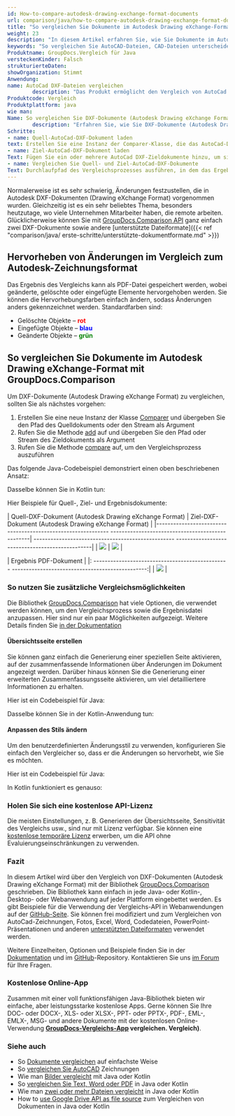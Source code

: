 ```yaml
---
id: How-to-compare-autodesk-drawing-exchange-format-documents
url: comparison/java/how-to-compare-autodesk-drawing-exchange-format-documents
title: "So vergleichen Sie Dokumente im Autodesk Drawing eXchange-Format"
weight: 23
description: "In diesem Artikel erfahren Sie, wie Sie Dokumente im Autodesk Drawing eXchange-Format (DXF) vergleichen können."
keywords: "So vergleichen Sie AutoCAD-Dateien, CAD-Dateien unterscheiden sich, Autodesk-Zeichnung vergleichen, DXF vergleichen"
Produktname: GroupDocs.Vergleich für Java
versteckenKinder: Falsch
strukturierteDaten:
showOrganization: Stimmt
Anwendung:
name: AutoCad DXF-Dateien vergleichen
        description: "Das Produkt ermöglicht den Vergleich von AutoCad DXF-Dateien"
Produktcode: Vergleich
Produktplattform: java
wie man:
Name: So vergleichen Sie DXF-Dokumente (Autodesk Drawing eXchange Format).
        description: "Erfahren Sie, wie Sie DXF-Dokumente (Autodesk Drawing eXchange Format) vergleichen"
Schritte:
- name: Quell-AutoCad-DXF-Dokument laden
text: Erstellen Sie eine Instanz der Comparer-Klasse, die das AutoCad-DXF-Quelldokument als Konstruktorparameter übergibt
- name: Ziel-AutoCad-DXF-Dokument laden
Text: Fügen Sie ein oder mehrere AutoCad DXF-Zieldokumente hinzu, um sie mit dem Quelldokument zu vergleichen
- name: Vergleichen Sie Quell- und Ziel-AutoCad-DXF-Dokumente
Text: Durchlaufpfad des Vergleichsprozesses ausführen, in dem das Ergebnis des Vergleichs gespeichert wird
---
```

Normalerweise ist es sehr schwierig, Änderungen festzustellen, die in Autodesk DXF-Dokumenten (Drawing eXchange Format) vorgenommen wurden. Gleichzeitig ist es ein sehr beliebtes Thema, besonders heutzutage, wo viele Unternehmen Mitarbeiter haben, die remote arbeiten. Glücklicherweise können Sie mit [GroupDocs.Comparison API](https://products.groupdocs.com/comparison/java) ganz einfach zwei DXF-Dokumente sowie andere [unterstützte Dateiformate]({{< ref "comparison/java/ erste-schritte/unterstützte-dokumentformate.md" >}})

## Hervorheben von Änderungen im Vergleich zum Autodesk-Zeichnungsformat

Das Ergebnis des Vergleichs kann als PDF-Datei gespeichert werden, wobei geänderte, gelöschte oder eingefügte Elemente hervorgehoben werden. Sie können die Hervorhebungsfarben einfach ändern, sodass Änderungen anders gekennzeichnet werden. Standardfarben sind:

* Gelöschte Objekte – <font color="red">**rot**</font>
* Eingefügte Objekte – <font color="blue">**blau**</font>
* Geänderte Objekte – <font color="green">**grün**</font>

## So vergleichen Sie Dokumente im Autodesk Drawing eXchange-Format mit GroupDocs.Comparison

Um DXF-Dokumente (Autodesk Drawing eXchange Format) zu vergleichen, sollten Sie als nächstes vorgehen:

1. Erstellen Sie eine neue Instanz der Klasse [Comparer](https://apireference.groupdocs.com/comparison/java/com.groupdocs.comparison/Comparer) und übergeben Sie den Pfad des Quelldokuments oder den Stream als Argument
2. Rufen Sie die Methode [add](https://apireference.groupdocs.com/comparison/java/com.groupdocs.comparison/Comparer#add(java.lang.String)) auf und übergeben Sie den Pfad oder Stream des Zieldokuments als Argument
3. Rufen Sie die Methode [compare](https://apireference.groupdocs.com/comparison/java/com.groupdocs.comparison/Comparer#compare(java.lang.String)) auf, um den Vergleichsprozess auszuführen

Das folgende Java-Codebeispiel demonstriert einen oben beschriebenen Ansatz:

<script src="https://gist.github.com/groupdocs-comparison-gists/c7a7f2c57521c83202818207264b6536.js"></script>

Dasselbe können Sie in Kotlin tun:

<script src="https://gist.github.com/groupdocs-comparison-gists/b115da918c69f21d1ce7a36dc2874c98.js"></script>

Hier Beispiele für Quell-, Ziel- und Ergebnisdokumente:

| Quell-DXF-Dokument (Autodesk Drawing eXchange Format) | Ziel-DXF-Dokument (Autodesk Drawing eXchange Format) |
|------------------------------------------------------------- -------------------------------------------------| -------------------------------------------------- ------------------------------------------------|
| ![](/comparison/java/images/how-to-compare-autodesk-drawing-exchange-format-documents-source.png) | ![](/comparison/java/images/how-to-compare-autodesk-drawing-exchange-format-documents-target.png) |

| Ergebnis PDF-Dokument |
|: ------------------------------------------------ ------------------------------------------------:|
| ![](/comparison/java/images/how-to-compare-autodesk-drawing-exchange-format-documents-result.png) |


### So nutzen Sie zusätzliche Vergleichsmöglichkeiten

Die Bibliothek [GroupDocs.Comparison](https://products.groupdocs.com/comparison/java/) hat viele Optionen, die verwendet werden können, um den Vergleichsprozess sowie die Ergebnisdatei anzupassen. Hier sind nur ein paar Möglichkeiten aufgezeigt. Weitere Details finden Sie [in der Dokumentation](/comparison/java/getting-started/)

#### Übersichtsseite erstellen

Sie können ganz einfach die Generierung einer speziellen Seite aktivieren, auf der zusammenfassende Informationen über Änderungen im Dokument angezeigt werden. Darüber hinaus können Sie die Generierung einer erweiterten Zusammenfassungsseite aktivieren, um viel detailliertere Informationen zu erhalten.

Hier ist ein Codebeispiel für Java:

<script src="https://gist.github.com/groupdocs-comparison-gists/6820d8c552709a6bb49923f2633ce20f.js"></script>

Dasselbe können Sie in der Kotlin-Anwendung tun:

<script src="https://gist.github.com/groupdocs-comparison-gists/40d05bf0aaf79e156fb57123d59e62f6.js"></script>

#### Anpassen des Stils ändern

Um den benutzerdefinierten Änderungsstil zu verwenden, konfigurieren Sie einfach den Vergleicher so, dass er die Änderungen so hervorhebt, wie Sie es möchten.

Hier ist ein Codebeispiel für Java:

<script src="https://gist.github.com/groupdocs-comparison-gists/34cd530807eb1d374774c73978e055c2.js"></script>

In Kotlin funktioniert es genauso:

<script src="https://gist.github.com/groupdocs-comparison-gists/6ebabe0c0626c7bbabb12ae355b09b4f.js"></script>

### Holen Sie sich eine kostenlose API-Lizenz

Die meisten Einstellungen, z. B. Generieren der Übersichtsseite, Sensitivität des Vergleichs usw., sind nur mit Lizenz verfügbar. Sie können eine [kostenlose temporäre Lizenz](https://purchase.groupdocs.com/temporary-license) erwerben, um die API ohne Evaluierungseinschränkungen zu verwenden.

### Fazit

In diesem Artikel wird über den Vergleich von DXF-Dokumenten (Autodesk Drawing eXchange Format) mit der Bibliothek [GroupDocs.Comparison](https://products.groupdocs.com/comparison/java/) geschrieben. Die Bibliothek kann einfach in jede Java- oder Kotlin-, Desktop- oder Webanwendung auf jeder Plattform eingebettet werden. Es gibt Beispiele für die Verwendung der Vergleichs-API in Webanwendungen auf der [GitHub-Seite](https://github.com/groupdocs-comparison/GroupDocs.Comparison-for-Java). Sie können frei modifiziert und zum Vergleichen von AutoCad-Zeichnungen, Fotos, Excel, Word, Codedateien, PowerPoint-Präsentationen und anderen [unterstützten Dateiformaten](/comparison/java/supported-document-formats/) verwendet werden.

Weitere Einzelheiten, Optionen und Beispiele finden Sie in der [Dokumentation](/comparison/java/getting-started/) und im [GitHub](https://github.com/groupdocs-comparison)-Repository. Kontaktieren Sie uns [im Forum](https://forum.groupdocs.com/) für Ihre Fragen.

### Kostenlose Online-App
Zusammen mit einer voll funktionsfähigen Java-Bibliothek bieten wir einfache, aber leistungsstarke kostenlose Apps.
Gerne können Sie Ihre DOC- oder DOCX-, XLS- oder XLSX-, PPT- oder PPTX-, PDF-, EML-, EMLX-, MSG- und andere Dokumente mit der kostenlosen Online-Verwendung **[GroupDocs-Vergleichs-App](https://products.groupdocs.app/) vergleichen. Vergleich)**.

### Siehe auch

* So [Dokumente vergleichen](/comparison/java/how-to-compare-documents-in-the-easiest-way) auf einfachste Weise
* So [vergleichen Sie AutoCAD](/comparison/java/how-to-compare-autocad-drawings) Zeichnungen
* Wie man [Bilder vergleicht](/comparison/java/how-to-compare-images-using-java-or-kotlin) mit Java oder Kotlin
* So [vergleichen Sie Text, Word oder PDF](/comparison/java/how-to-compare-text-word-pdf-in-java-or-kotlin) in Java oder Kotlin
* Wie man [zwei oder mehr Dateien vergleicht](/comparison/java/how-to-compare-two-or-more-files-in-java-or-kotlin) in Java oder Kotlin
* How to [use Google Drive API as file source](/comparison/java/how-to-use-google-drive-api-as-files-source-for-comparison-api) zum Vergleichen von Dokumenten in Java oder Kotlin

